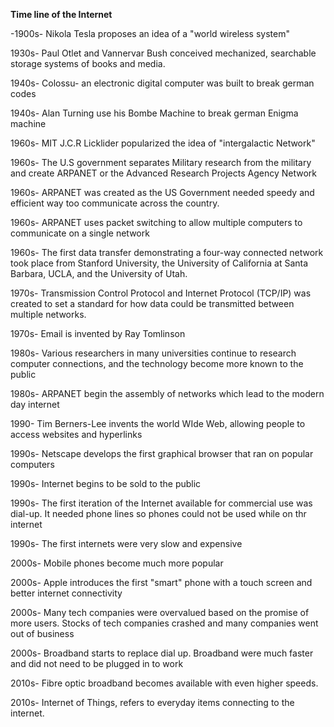 
**Time line of the Internet**

-1900s- Nikola Tesla proposes an idea of a "world wireless system"

1930s- Paul Otlet and Vannervar Bush conceived mechanized, searchable storage systems of books and media.

1940s- Colossu- an electronic digital computer was built to break german codes

1940s- Alan Turning use his Bombe Machine to break german Enigma  machine

1960s- MIT J.C.R Licklider popularized the idea of "intergalactic Network"

1960s- The U.S government separates Military research from the military and create ARPANET or the Advanced Research Projects Agency Network

1960s- ARPANET was created as the US Government needed speedy and efficient way too communicate across the country.

1960s- ARPANET uses packet switching to allow multiple computers to communicate on a single network

1960s- The first data transfer demonstrating a four-way connected network took place from Stanford University, the University of California at Santa Barbara, UCLA, and the University of Utah.

1970s- Transmission Control Protocol and Internet Protocol (TCP/IP) was created to set a standard for how data could be transmitted between multiple networks.

1970s- Email is invented by Ray Tomlinson 

1980s- Various researchers in many universities continue to research computer connections, and the technology become more known to the public

1980s- ARPANET begin the assembly of networks which lead to the modern day internet

1990- Tim Berners-Lee invents the world WIde Web, allowing people to access websites and hyperlinks

1990s- Netscape develops the first graphical browser that ran on popular computers

1990s- Internet begins to be sold to the public

1990s- The first iteration of the Internet available for commercial use was dial-up. It needed phone lines so phones could not be used while on thr internet

1990s- The first internets were very slow and expensive

2000s- Mobile phones become much more popular

2000s- Apple introduces the first "smart" phone with a touch screen and better internet connectivity

2000s- Many tech companies were overvalued based on the promise of more users. Stocks of tech companies crashed and many companies went out of business

2000s- Broadband starts to replace dial up. Broadband were much faster and did not need to be plugged in to work

2010s- Fibre optic broadband becomes available with even higher speeds.

2010s- Internet of Things, refers to everyday items connecting to the internet.
